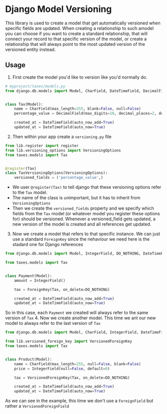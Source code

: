 # Django Model Versioning
This library is used to create a model that get automatically versioned when specific fields are updated. When creating a relationship to such amodel you can choose if you want to create a standard relationship, that will connect your record to that specific version of the model, or create a relationship that will always point to the most updated version of the versioned entity instead.

## Usage
1. First create the model you'd like to version like you'd normally do.
```python
# myproject/taxes/models.py
from django.db.models import Model, CharField, DateTimeField, DecimalField


class Tax(Model):
    name = CharField(max_length=255, blank=False, null=False)
    percentage_value = DecimalField(max_digits=10, decimal_places=2, default=0)

    created_at = DateTimeField(auto_now_add=True)
    updated_at = DateTimeField(auto_now=True)
```
2. Then within your app create a `versioning.py` file
```python
from lib.register import register
from lib.versioning_options import VersioningOptions
from taxes.models import Tax


@register(Tax)
class TaxVersioningOptions(VersioningOptions):
    versioned_fields = ('percentage_value',)
```
* We user `@register(Tax)` to tell django that these versioning options refer to the `Tax` model.
* The name of the class is unimportant, but it has to inherit from `VersioningOptions`
* Then we create the `versioned_fields` property and we specify which fields from the `Tax` model (or whatever model you register these options for) should be versioned. Whenever a versioned_field gets updated, a new version of the model is created and all references get updated.
3. Now we create a model that refers to that specific instance. We can just use a standard `ForeignKey` since the nehaviour we need here is the stadard one for Django references
```python
from django.db.models import Model, IntegerField, DO_NOTHING, DateTimeField, ForeignKey

from taxes.models import Tax


class Payment(Model):
    amount = IntegerField()

    tax = ForeignKey(Tax, on_delete=DO_NOTHING)

    created_at = DateTimeField(auto_now_add=True)
    updated_at = DateTimeField(auto_now=True)
```
So in this case, each `Payment` we created will always refer to the same version of `Tax`
4. Now we create another model. This time we ant our new model to always refer to the last version of `Tax`
```python
from django.db.models import Model, CharField, IntegerField, DateTimeField, DO_NOTHING

from lib.versioned_foreign_key import VersionedForeignKey
from taxes.models import Tax


class Product(Model):
    name = CharField(max_length=255, null=False, blank=False)
    price = IntegerField(null=False, default=0)

    tax = VersionedForeignKey(Tax, on_delete=DO_NOTHING)

    created_at = DateTimeField(auto_now_add=True)
    updated_at = DateTimeField(auto_now=True)
```
As we can see in the example, this time we don't use a `ForeignField` but rather a `VersionedForeignField`